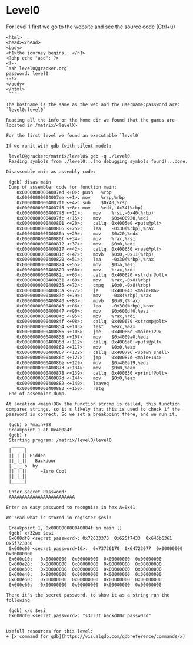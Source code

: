 # Level0

For level 1 first we go to the website and see the source code (Ctrl+u)
   
   ```<!doctype html>
   <html>
   <head></head>
   <body>
   <h1>the journey begins...</h1>
   <?php echo "asd"; ?>
   <!--
   `ssh level0@gracker.org`
   password: level0
   --!>
   </body>
   </html>
	```

The hostname is the same as the web and the username:password are:
   `level0:level0`

Reading all the info on the home dir we found that the games are located in /matrix/<levelX>

For the first level we found an executable `level0`

If we runit with gdb (with silent mode):

	level0@gracker:/matrix/level0$ gdb -q ./level0
	Reading symbols from ./level0...(no debugging symbols found)...done.

Disassemble main as assembly code:

	(gdb) disas main
	Dump of assembler code for function main:
	   0x00000000004007ed <+0>:	push   %rbp
	   0x00000000004007ee <+1>:	mov    %rsp,%rbp
	   0x00000000004007f1 <+4>:	sub    $0x40,%rsp
	   0x00000000004007f5 <+8>:	mov    %edi,-0x34(%rbp)
	   0x00000000004007f8 <+11>:	mov    %rsi,-0x40(%rbp)
	   0x00000000004007fc <+15>:	mov    $0x400920,%edi
	   0x0000000000400801 <+20>:	callq  0x4005e0 <puts@plt>
	   0x0000000000400806 <+25>:	lea    -0x30(%rbp),%rax
	   0x000000000040080a <+29>:	mov    $0x20,%edx
	   0x000000000040080f <+34>:	mov    %rax,%rsi
	   0x0000000000400812 <+37>:	mov    $0x0,%edi
	   0x0000000000400817 <+42>:	callq  0x400650 <read@plt>
	   0x000000000040081c <+47>:	movb   $0x0,-0x11(%rbp)
	   0x0000000000400820 <+51>:	lea    -0x30(%rbp),%rax
	   0x0000000000400824 <+55>:	mov    $0xa,%esi
	   0x0000000000400829 <+60>:	mov    %rax,%rdi
	   0x000000000040082c <+63>:	callq  0x400620 <strchr@plt>
	   0x0000000000400831 <+68>:	mov    %rax,-0x8(%rbp)
	   0x0000000000400835 <+72>:	cmpq   $0x0,-0x8(%rbp)
	   0x000000000040083a <+77>:	je     0x400843 <main+86>
	   0x000000000040083c <+79>:	mov    -0x8(%rbp),%rax
	   0x0000000000400840 <+83>:	movb   $0x0,(%rax)
	   0x0000000000400843 <+86>:	lea    -0x30(%rbp),%rax
	   0x0000000000400847 <+90>:	mov    $0x600df0,%esi
	   0x000000000040084c <+95>:	mov    %rax,%rdi
	   0x000000000040084f <+98>:	callq  0x400670 <strcmp@plt>
	   0x0000000000400854 <+103>:	test   %eax,%eax
	   0x0000000000400856 <+105>:	jne    0x40086e <main+129>
	   0x0000000000400858 <+107>:	mov    $0x4009a0,%edi
	   0x000000000040085d <+112>:	callq  0x4005e0 <puts@plt>
	   0x0000000000400862 <+117>:	mov    $0x0,%eax
	   0x0000000000400867 <+122>:	callq  0x400796 <spawn_shell>
	   0x000000000040086c <+127>:	jmp    0x40087d <main+144>
	   0x000000000040086e <+129>:	mov    $0x400a19,%edi
	   0x0000000000400873 <+134>:	mov    $0x0,%eax
	   0x0000000000400878 <+139>:	callq  0x400630 <printf@plt>
	   0x000000000040087d <+144>:	mov    $0x0,%eax
	   0x0000000000400882 <+149>:	leaveq
	   0x0000000000400883 <+150>:	retq
	End of assembler dump.

At location <main+98> the function strcmp is called, this function compares strings, so it's likely that this is used to check if the password is correct. So we set a breakpoint there, and we run it.

	(gdb) b *main+98
	Breakpoint 1 at 0x40084f
	(gdb) r
	Starting program: /matrix/level0/level0
	 _____
	| _ _ |
	|| | || Hidden
	||_|_||   Backdoor
	| _ _ o  by
	|| | ||     ~Zero Cool
	||_|_||
	|_____|

	Enter Secret Password:
	AAAAAAAAAAAAAAAAAAAAAAAAA

Enter an easy password to recognize in hex A=0x41

We read what is stored in register $esi:

	Breakpoint 1, 0x000000000040084f in main ()
	(gdb) x/32wx $esi
	0x600df0 <secret_password>:	0x72633373	0x625f7433	0x646b6361	0x5f723030
	0x600e00 <secret_password+16>:	0x73736170	0x64723077	0x00000000	0x00000000
	0x600e10:	0x00000000	0x00000000	0x00000000	0x00000000
	0x600e20:	0x00000000	0x00000000	0x00000000	0x00000000
	0x600e30:	0x00000000	0x00000000	0x00000000	0x00000000
	0x600e40:	0x00000000	0x00000000	0x00000000	0x00000000
	0x600e50:	0x00000000	0x00000000	0x00000000	0x00000000
	0x600e60:	0x00000000	0x00000000	0x00000000	0x00000000

There it's the secret password, to show it as a string run the following

	(gdb) x/s $esi
	0x600df0 <secret_password>:	"s3cr3t_backd00r_passw0rd"


Usefull resources for this level:
+ [x command for gdb](https://visualgdb.com/gdbreference/commands/x)